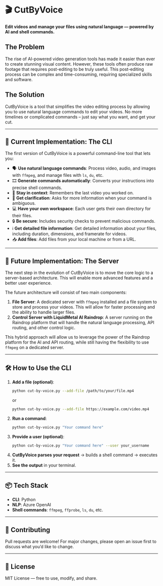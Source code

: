 # 🎬 CutByVoice

**Edit videos and manage your files using natural language — powered by AI and shell commands.**

## The Problem

The rise of AI-powered video generation tools has made it easier than ever to create stunning visual content. However, these tools often produce raw footage that requires post-editing to be truly useful. This post-editing process can be complex and time-consuming, requiring specialized skills and software.

## The Solution

CutByVoice is a tool that simplifies the video editing process by allowing you to use natural language commands to edit your videos. No more timelines or complicated commands – just say what you want, and get your cut.

---

## 🚀 Current Implementation: The CLI

The first version of CutByVoice is a powerful command-line tool that lets you:

- 🗣️ **Use natural language commands**: Process video, audio, and images with `ffmpeg`, and manage files with `ls`, `du`, etc.
- 🎞️ **Generate commands automatically**: Converts your instructions into precise shell commands.
- 🧠 **Stay in context**: Remembers the last video you worked on.
- 🤔 **Get clarification**: Asks for more information when your command is ambiguous.
- 💻 **Have your own workspace**: Each user gets their own directory for their files.
- 🔒 **Be secure**: Includes security checks to prevent malicious commands.
- ℹ️ **Get detailed file information**: Get detailed information about your files, including duration, dimensions, and framerate for videos.
- 📥 **Add files**: Add files from your local machine or from a URL.

---

## 🔮 Future Implementation: The Server

The next step in the evolution of CutByVoice is to move the core logic to a server-based architecture. This will enable more advanced features and a better user experience.

The future architecture will consist of two main components:

1.  **File Server**: A dedicated server with `ffmpeg` installed and a file system to store and process your videos. This will allow for faster processing and the ability to handle larger files.
2.  **Control Server with LiquidMetal AI Raindrop**: A server running on the Raindrop platform that will handle the natural language processing, API routing, and other control logic.

This hybrid approach will allow us to leverage the power of the Raindrop platform for the AI and API routing, while still having the flexibility to use `ffmpeg` on a dedicated server.

---

## 🛠️ How to Use the CLI

1.  **Add a file (optional)**:
    ```bash
    python cut-by-voice.py --add-file /path/to/your/file.mp4
    ```
    or
    ```bash
    python cut-by-voice.py --add-file https://example.com/video.mp4
    ```
2.  **Run a command**:
    ```bash
    python cut-by-voice.py "Your command here"
    ```
3.  **Provide a user (optional)**:
    ```bash
    python cut-by-voice.py "Your command here" --user your_username
    ```
4.  **CutByVoice parses your request** → builds a shell command → executes it.
5.  **See the output** in your terminal.

---

## 📦 Tech Stack

- **CLI**: Python
- **NLP**: Azure OpenAI
- **Shell commands**: `ffmpeg`, `ffprobe`, `ls`, `du`, etc.

---

## 🤝 Contributing

Pull requests are welcome! For major changes, please open an issue first to discuss what you’d like to change.

---

## 📜 License

MIT License — free to use, modify, and share.